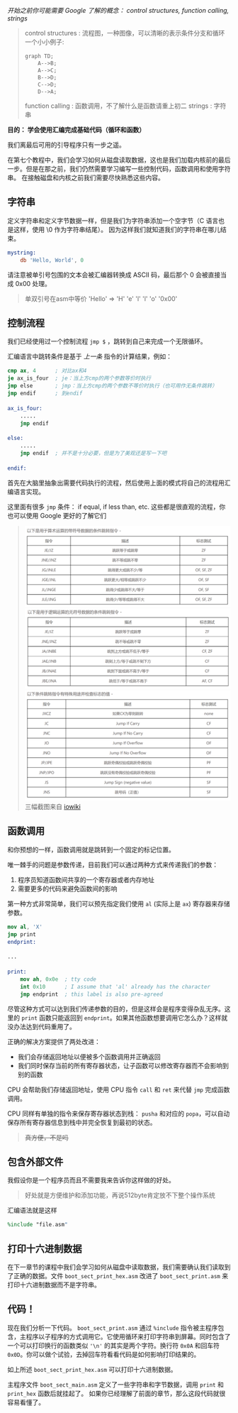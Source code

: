 *开始之前你可能需要 Google 了解的概念： control structures, function calling, strings*

> control structures : 流程图，一种图像，可以清晰的表示条件分支和循环
> 一个小小例子:
> ```mermaid
> graph TD;
>     A-->B;
>     A-->C;
>     B-->D;
>     C-->D;
>     D-->A;
> ```
> function calling : 函数调用，不了解什么是函数请重上初二
> strings : 字符串

**目的： 学会使用汇编完成基础代码（循环和函数）**

我们离最后可用的引导程序只有一步之遥。

在第七个教程中，我们会学习如何从磁盘读取数据，这也是我们加载内核前的最后一步。但是在那之前，我们仍然需要学习编写一些控制代码，函数调用和使用字符串。
在接触磁盘和内核之前我们需要尽快熟悉这些内容。

字符串
-------

定义字符串和定义字节数据一样，但是我们为字符串添加一个空字节（C 语言也是这样，使用 \0 作为字符串结尾）。
因为这样我们就知道我们的字符串在哪儿结束。

```nasm
mystring:
    db 'Hello, World', 0
```

请注意被单引号包围的文本会被汇编器转换成 ASCII 码，最后那个 0 会被直接当成 0x00 处理。

> 单双引号在asm中等价
> 'Hello' => 'H' 'e' 'l' 'l' 'o' '0x00'

控制流程
------------------

我们已经使用过一个控制流程 `jmp $` ，跳转到自己来完成一个无限循环。

汇编语言中跳转条件是基于 *上一条* 指令的计算结果，例如：

```nasm
cmp ax, 4      ; 对比ax和4
je ax_is_four  ; je：当上方cmp的两个参数等价时执行
jmp else       ; jmp：当上方cmp的两个参数不等价时执行（也可用作无条件跳转）
jmp endif      ; 到endif

ax_is_four:
    .....
    jmp endif

else:
    .....
    jmp endif  ; 并不是十分必要，但是为了美观还是写一下吧

endif:
```

首先在大脑里抽象出需要代码执行的流程，然后使用上面的模式将自己的流程用汇编语言实现。

这里面有很多 `jmp` 条件： if equal, if less than, etc. 这些都是很直观的流程，你也可以使用 Google 更好的了解它们

> ![来自iowiki1](../../assets/images/conditions_1.png)
> ![来自iowiki2](../../assets/images/conditions_2.png)
> ![来自iowiki3](../../assets/images/conditions_3.png)
> 三幅截图来自 [iowiki](https://iowiki.com/assembly_programming/assembly_conditions.html)

函数调用
-----------------

和你预想的一样，函数调用就是跳转到一个固定的标记位置。

唯一棘手的问题是参数传递，目前我们可以通过两种方式来传递我们的参数：

1. 程序员知道函数间共享的一个寄存器或者内存地址
2. 需要更多的代码来避免函数间的影响

第一种方式非常简单，我们可以预先指定我们使用 `al` (实际上是 `ax`) 寄存器来存储参数。

```nasm
mov al, 'X'
jmp print
endprint:

...

print:
    mov ah, 0x0e  ; tty code
    int 0x10      ; I assume that 'al' already has the character
    jmp endprint  ; this label is also pre-agreed
```

尽管这种方式可以达到我们传递参数的目的，但是这样会是程序变得杂乱无序。这里的 `print` 函数只能返回到 `endprint`。如果其他函数想要调用它怎么办？这样就没办法达到代码重用了。 

正确的解决方案提供了两处改进：

- 我们会存储返回地址以便被多个函数调用并正确返回
- 我们同时保存当前的所有寄存器状态，让子函数可以修改寄存器而不会影响到别的函数

CPU 会帮助我们存储返回地址，使用 CPU 指令 `call` 和 `ret` 来代替 `jmp` 完成函数调用。

CPU 同样有单独的指令来保存寄存器状态到栈： `pusha` 和对应的 `popa`，可以自动保存所有寄存器信息到栈中并完全恢复到最初的状态。

> ~~真方便，不是吗~~

包含外部文件
------------------------

我假设你是一个程序员而且不需要我来告诉你这样做的好处。

> 好处就是方便维护和添加功能，再说512byte肯定放不下整个操作系统

汇编语法就是这样
```nasm
%include "file.asm"
```

打印十六进制数据
-------------------

在下一章节的课程中我们会学习如何从磁盘中读取数据，我们需要确认我们读取到了正确的数据。文件  `boot_sect_print_hex.asm`
改进了 `boot_sect_print.asm` 来打印十六进制数据而不是字符串。


代码！ 
-----

现在我们分析一下代码。 `boot_sect_print.asm` 通过 `%include` 指令被主程序包含，主程序以子程序的方式调用它。它使用循环来打印字符串到屏幕。同时包含了一个可以打印换行的函数类似 `'\n'` 的其实是两个字符。换行符 `0x0A` 和回车符 `0x0D`。你可以做个试验，去掉回车符看看代码是如何影响打印结果的。

如上所述 `boot_sect_print_hex.asm` 可以打印十六进制数据。

主程序文件 `boot_sect_main.asm` 定义了一些字符串和字节数据，调用 `print` 和 `print_hex` 函数后就挂起了。 如果你已经理解了前面的章节，那么这段代码就很容易看懂了。
